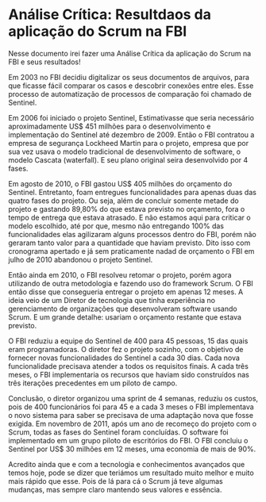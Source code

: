 # Análise Crítica: Resultdaos da aplicação do Scrum na FBI
Nesse documento irei fazer uma Análise Crítica da aplicação do Scrum na FBI e seus resultados!

Em 2003 no FBI decidiu digitalizar os seus documentos de arquivos, para que ficasse fácil comparar os casos e descobrir conexões entre eles. Esse processo de automatização de processos de comparação foi chamado de Sentinel.

Em 2006 foi iniciado o projeto Sentinel, Estimativasse que seria necessário aproximadamente US$ 451 milhões para o desenvolvimento e implementação do Sentinel até dezembro de 2009. Então o FBI contratou a empresa de segurança Lockheed Martin para o projeto, empresa que por sua vez usava o modelo tradicional de desenvolvimento de software, o modelo Cascata (waterfall). E seu plano original seira desenvolvido por 4 fases.

Em agosto de 2010, o FBI gastou US$ 405 milhões do orçamento do Sentinel. Entretanto, foam entregues funcionalidades para apenas duas das quatro fases do projeto. Ou seja, além de concluir somente metade do projeto e gastando 89,80% do que estava previsto no orçamento, fora o tempo de entrega que estava atrasado. E não estamos aqui para criticar o modelo escolhido, até por que, mesmo não entregando 100% das funcionalidades elas agilizaram alguns processos dentro do FBI, porém não geraram tanto valor para a quantidade que haviam previsto. Dito isso com cronograma apertado e já sem praticamente nadad de orçamento o FBI em julho de 2010 abandonou o projeto Sentinel.

Então ainda em 2010, o FBI resolveu retomar o projeto, porém agora utilizando de outra metodologia e fazendo uso do framework Scrum. O FBI então disse que consegueria entregar o projeto em apenas 12 meses. A ideia veio de um Diretor de tecnologia que tinha experiência no gerenciamento de organizações que desenvolveram software usando Scrum. E um grande detalhe: usariam o orçamento restante que estava previsto.

O FBI reduziu a equipe do Sentinel de 400 para 45 pessoas, 15 das quais eram programadoras. O diretor fez o projeto sozinho, com o objetivo de fornecer novas funcionalidades do Sentinel a cada 30 dias. Cada nova funcionalidade precisava atender a todos os requisitos finais. A cada três meses, o FBI implementaria os recursos que haviam sido construídos nas três iterações precedentes em um piloto de campo. 

Conclusão, o diretor organizou uma sprint de 4 semanas, reduziu os custos, pois de 400 funcionários foi para 45 e a cada 3 meses o FBI implementava o novo sistema para saber se precisava de uma adaptação nova que fosse exigida. Em novembro de 2011, após um ano de recomeço do projeto com o Scrum, todas as fases do Sentinel foram concluídas. O software foi implementado em um grupo piloto de escritórios do FBI. O FBI concluiu o Sentinel por US$ 30 milhões em 12 meses, uma economia de mais de 90%.

Acredito ainda que e com a tecnologia e conhecimentos avançados que temos hoje, pode se dizer que teriámos um resultado muito melhor e muito mais rápido que esse. Pois de lá para cá o Scrum já teve algumas mudanças, mas sempre claro mantendo seus valores e essência.







